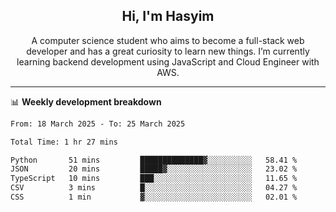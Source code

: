 <h2 align="center">Hi, I'm Hasyim</h2>

<p align="center">A computer science student who aims to become a full-stack web developer and has a great curiosity to learn new things. I’m currently learning backend development using JavaScript and Cloud Engineer with AWS.</p>

---

📊 **Weekly development breakdown**

<!--START_SECTION:waka-->

```txt
From: 18 March 2025 - To: 25 March 2025

Total Time: 1 hr 27 mins

Python       51 mins         ██████████████▓░░░░░░░░░░   58.41 %
JSON         20 mins         █████▓░░░░░░░░░░░░░░░░░░░   23.02 %
TypeScript   10 mins         ███░░░░░░░░░░░░░░░░░░░░░░   11.65 %
CSV          3 mins          █░░░░░░░░░░░░░░░░░░░░░░░░   04.27 %
CSS          1 min           ▓░░░░░░░░░░░░░░░░░░░░░░░░   02.01 %
```

<!--END_SECTION:waka-->

<!-- - You can reach me on **hasyim11c@gmail.com** -->
